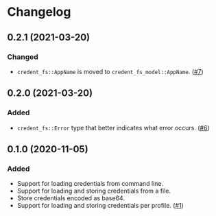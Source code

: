 # Changelog

## 0.2.1 (2021-03-20)

### Changed

* `credent_fs::AppName` is moved to `credent_fs_model::AppName`. ([#7])

[#7]: https://github.com/azriel91/credent/pull/7

## 0.2.0 (2021-03-20)

### Added

* `credent_fs::Error` type that better indicates what error occurs. ([#6])

[#6]: https://github.com/azriel91/credent/pull/6

## 0.1.0 (2020-11-05)

### Added

* Support for loading credentials from command line.
* Support for loading and storing credentials from a file.
* Store credentials encoded as base64.
* Support for loading and storing credentials per profile. ([#1])

[#1]: https://github.com/azriel91/credent/pull/1
